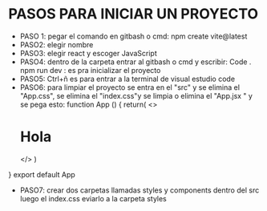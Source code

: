 # PASOS PARA INICIAR UN PROYECTO

- PASO 1:
  pegar el comando en gitbash o cmd: npm create vite@latest
- PASO2:
  elegir nombre
- PASO3:
  elegir react y escoger JavaScript
- PASO4:
  dentro de la carpeta entrar al gitbash o cmd y escribir: Code .
  npm run dev : es pra inicializar el proyecto
- PASO5:
  Ctrl+ñ es para entrar a la terminal de visual estudio code
- PASO6: para limpiar el proyecto se entra en el "src" y se elimina el "App.css", se elimina el "index.css"y se limpia o elimina el "App.jsx " y se pega esto:
 function App () {
  return(
    <> <h1>Hola </h1></>
  )
  
}
export default App 
- PASO7: crear dos carpetas llamadas styles y components dentro del src luego el index.css eviarlo a la carpeta styles
